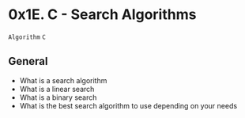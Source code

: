 # 0x1E. C - Search Algorithms
`Algorithm` `C`

## General
* What is a search algorithm
* What is a linear search
* What is a binary search
* What is the best search algorithm to use depending on your needs

